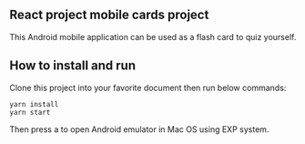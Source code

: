 ## React project mobile cards project
This Android mobile application can be used as a flash card to quiz yourself.

## How to install and run

Clone this project into your favorite document then run below commands:

```
yarn install
yarn start
```

Then press a to open Android emulator in Mac OS using EXP system.